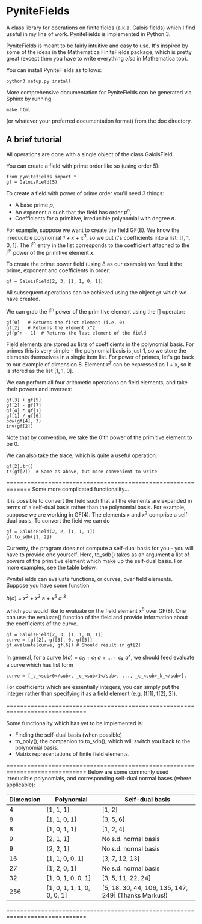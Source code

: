 # PyniteFields
A class library for operations on finite fields (a.k.a. Galois fields) which I find useful in my line of work. PyniteFields is implemented in Python 3.

PyniteFields is meant to be fairly intuitive and easy to use. It's inspired by some of the ideas in the Mathematica
FiniteFields package, which is pretty great (except then you have to write everything _else_ in Mathematica too).

You can install PyniteFields as follows:
```
python3 setup.py install
```

More comprehensive documentation for PyniteFields can be generated via Sphinx
by running
```
make html
```
(or whatever your preferred documentation format) from the doc directory.

## A brief tutorial
All operations are done with a single object of the class GaloisField. 

You can create a field with prime order like so (using order 5):
```
from pynitefields import * 
gf = GaloisField(5)
```

To create a field with power of prime order you'll need 3 things:
- A base prime _p_,
- An exponent _n_ such that the field has order _p<sup>n</sup>_,
- Coefficients for a primitive, irreducible polynomial with degree _n_.

For example, suppose we want to create the field GF(8). We know the irreducible polynomial
_1 + x + x<sup>3</sup>_, so we put it's coefficients into a list: [1, 1, 0, 1]. The _i_<sup>th</sup>
entry in the list corresponds to the coefficient attached to the _i_<sup>th</sup> power of the primitive element _x_.

To create the prime power field (using 8 as our example) we feed it the prime, exponent and coefficients in order:
```
gf = GaloisField(2, 3, [1, 1, 0, 1])
```


All subsequent operations can be achieved using the object ```gf``` which we have created.

We can grab the _i_<sup>th</sup> power of the primitive element using the [] operator:
```
gf[0]   # Returns the first element (i.e. 0)
gf[2]   # Returns the element x^2
gf[p^n - 1]  # Returns the last element of the field
```

Field elements are stored as lists of coefficients in the polynomial basis. For primes this
is very simple - the polynomial basis is just 1, so we store the elements themselves in a 
single item list. For power of primes, let's go back
to our example of dimension 8. Element _x<sup>3</sup>_ can be expressed as 1 + _x_, so 
it is stored as the list [1, 1, 0].

We can perform all four arithmetic operations on field elements, and take their powers and inverses:
```
gf[3] + gf[5]
gf[2] - gf[7]
gf[4] * gf[1]
gf[1] / gf[6]
pow(gf[4], 3)
inv(gf[2])
```
Note that by convention, we take the 0'th power of the primitive element to be 0.

We can also take the trace, which is quite a useful operation:
```
gf[2].tr()
tr(gf[2])  # Same as above, but more convenient to write
``` 

=============================================================
Some more complicated functionality...

It is possible to convert the field such that all the elements are expanded in terms of a
self-dual basis rather than the polynomial basis. For example, suppose we are working in GF(4).
The elements _x_ and _x_<sup>2</sup> comprise a self-dual basis. To convert the field we can do
```
gf = GaloisField(2, 2, [1, 1, 1])
gf.to_sdb([1, 2])
```
Currenty, the program does not compute a self-dual basis for you - you will have to provide one yourself.
Here, to_sdb() takes as an argument a list of powers of the primitive element which
make up the self-dual basis. For more examples, see the table below.  


PyniteFields can evaluate functions, or curves, over field elements. Suppose you have some function  
 
_b_(_a_) = _x_<sup>2</sup> + _x_<sup>3</sup> a + _x_<sup>5</sup> _a_ <sup>3</sup>  

which you would like to evaluate on the field element _x_<sup>6</sup> over GF(8). One can use the 
evaluate() function of the field and provide information about the coefficients of the curve.
```
gf = GaloisField(2, 3, [1, 1, 0, 1])
curve = [gf[2], gf[3], 0, gf[5]]
gf.evaluate(curve, gf[6]) # Should result in gf[2]
```
In general, for a curve
_b_(_a_) = _c_<sub>0</sub> + _c_<sub>1</sub> _a_ + ... + _c_<sub>_k_</sub> _a_<sup>k</sup>,
we should feed evaluate a curve which has list form  
```
curve = [_c_<sub>0</sub>, _c_<sub>1</sub>, ..., _c_<sub>_k_</sub>].
```
For coefficients which are essentially integers, you can simply put the integer rather
than specifying it as a field element (e.g. [f[1], f[2], 2]).

=============================================================================

Some functionality which has yet to be implemented is:
- Finding the self-dual basis (when possible)
- to_poly(), the companion to to_sdb(), which will switch you back to the polynomial basis.
- Matrix representations of finite field elements.

=============================================================================
Below are some commonly used irreducible polynomials, and corresponding self-dual normal bases (where applicable):

| Dimension | Polynomial | Self-dual basis |
| --------- | ---------- | --------------- |
| 4   | [1, 1, 1]                   | [1, 2] |
| 8   | [1, 1, 0, 1]                | [3, 5, 6] |
| 8   | [1, 0, 1, 1]                | [1, 2, 4] |
| 9   | [2, 1, 1]                   | No s.d. normal basis |
| 9   | [2, 2, 1]                   | No s.d. normal basis |
| 16  | [1, 1, 0, 0, 1]             | [3, 7, 12, 13]  |
| 27  | [1, 2, 0, 1]                | No s.d. normal basis |  
| 32  | [1, 0, 1, 0, 0, 1]          | [3, 5, 11, 22, 24] |
| 256 | [1, 0, 1, 1, 1, 0, 0, 0, 1] | \[5, 18, 30, 44, 106, 135, 147, 249\] (Thanks Markus!) |

=============================================================================


